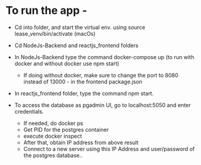 # To run the app - 

- Cd into folder, and start the virtual env. using source lease_venv/bin/activate (macOs)
- Cd NodeJs-Backend and reactjs_frontend folders
- In NodeJs-Backend type the command docker-compose up (to run with docker and without docker use npm start)
    -   If doing without docker, make sure to change the port to 8080 instead of 13000 - in the frontend package.json
- In reactjs_frontend folder, type the command npm start.




- To access the database as pgadmin UI, go to localhost:5050 and enter credentials. 
    - If needed, do docker ps
    - Get PID for the postgres container
    - execute docker inspect <ContainerId>
    - After that, obtain IP address from above result
    - Connect to a new server using this IP Address and user/password of the postgres database..